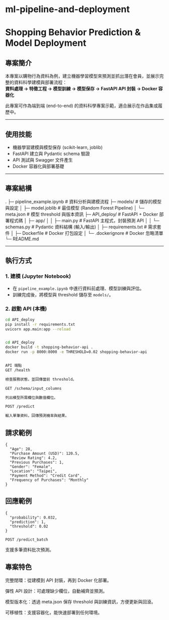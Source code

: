 # ml-pipeline-and-deployment
# Shopping Behavior Prediction & Model Deployment

## 專案簡介
本專案以購物行為資料為例，建立機器學習模型來預測並抓出潛在會員，並展示完整的資料科學建模與部署流程：  
**資料處理 → 特徵工程 → 模型訓練 → 模型保存 → FastAPI API 封裝 → Docker 容器化**

此專案可作為端到端 (end-to-end) 的資料科學專案示範，適合展示在作品集或履歷中。

---
## 使用技能

- 機器學習建模與模型保存 (scikit-learn, joblib)
- FastAPI 建立與 Pydantic schema 驗證
- API 測試與 Swagger 文件產生
- Docker 容器化與部署基礎

---

## 專案結構
.
├─ pipeline_example.ipynb # 資料分析與建模流程
├─ models/ # 儲存的模型與設定
│ ├─ model.joblib # 最佳模型 (Random Forest Pipeline)
│ └─ meta.json # 模型 threshold 與版本資訊
├─ API_deploy/ # FastAPI + Docker 部署程式碼
│ ├─ app/
│ │ ├─ main.py # FastAPI 主程式，封裝預測 API
│ │ └─ schemas.py # Pydantic 資料結構 (輸入/輸出)
│ ├─ requirements.txt # 需求套件
│ ├─ Dockerfile # Docker 打包設定
│ └─ .dockerignore # Docker 忽略清單
└─ README.md


---

## 執行方式

### 1. 建模 (Jupyter Notebook)
- 在 `pipeline_example.ipynb` 中進行資料前處理、模型訓練與評估。
- 訓練完成後，將模型與 threshold 儲存至 `models/`。

### 2. 啟動 API (本機)
```bash
cd API_deploy
pip install -r requirements.txt
uvicorn app.main:app --reload


cd API_deploy
docker build -t shopping-behavior-api .
docker run -p 8000:8000 -e THRESHOLD=0.02 shopping-behavior-api


API 端點
GET /health

檢查服務狀態，並回傳當前 threshold。

GET /schema/input_columns

列出模型所需欄位與數值欄位。

POST /predict

輸入單筆資料，回傳預測機率與結果。
```

## 請求範例

```
{
  "Age": 28,
  "Purchase Amount (USD)": 120.5,
  "Review Rating": 4.2,
  "Previous Purchases": 1,
  "Gender": "Female",
  "Location": "Taipei",
  "Payment Method": "Credit Card",
  "Frequency of Purchases": "Monthly"
}

```

## 回應範例

```
{
  "probability": 0.032,
  "prediction": 1,
  "threshold": 0.02
}
```

```
POST /predict_batch
```

支援多筆資料批次預測。

## 專案特色

完整閉環：從建模到 API 封裝，再到 Docker 化部署。

彈性 API 設計：可處理缺少欄位，自動補齊並預測。

模型版本化：透過 meta.json 保存 threshold 與訓練資訊，方便更新與回滾。

可移植性：支援容器化，能快速部署到任何環境。



